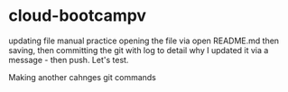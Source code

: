 # cloud-bootcampv
updating file
manual practice opening the file via open README.md
then saving, then committing the git with log to detail why I updated it via a message - then push. Let's test.


Making another cahnges git commands
